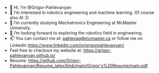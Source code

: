 - 👋 Hi, I’m @Grigor-Pahlevanyan
- 👀 I’m interested in robotics engineering and machine learning. Of course also AI :D
- 🌱 I’m currently studying Mechatronics Engineering at McMaster University.
- 💞️ I’m looking forward to exploring the robotics field in engineering.
- 📫 You can contact me at: pahlevag@mcmaster.ca or follow me on Linkedin https://www.linkedin.com/in/grigorpahlevanyan/
- Feel free to checkout my website at: https://grigor-pahlevanyan.github.io/
- Resume: https://github.com/Grigor-Pahlevanyan/Resume_latex/blob/main/Grigor's%20Resume/main.pdf
<!---
Grigor-Pahlevanyan/Grigor-Pahlevanyan is a ✨ special ✨ repository because its `README.md` (this file) appears on your GitHub profile.
You can click the Preview link to take a look at your changes.
--->
